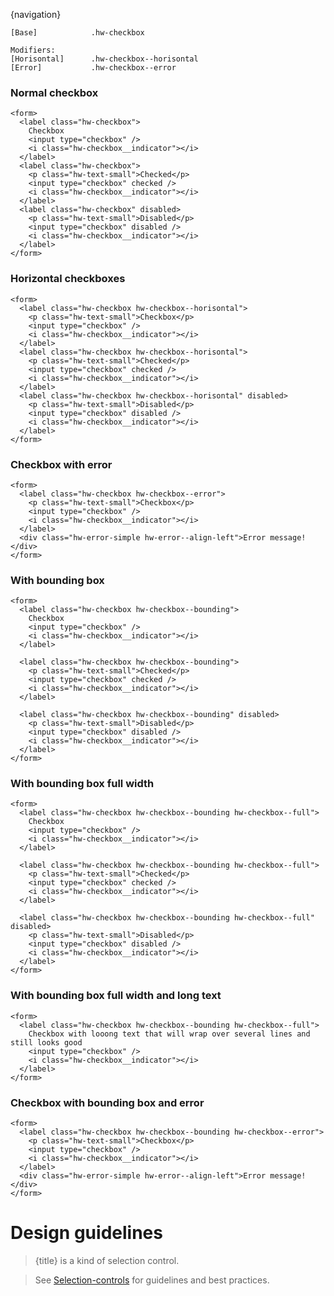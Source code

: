 



{navigation}




```code
[Base]            .hw-checkbox

Modifiers:
[Horisontal]      .hw-checkbox--horisontal
[Error]           .hw-checkbox--error
```

### Normal checkbox

```html|plain,light
<form>
  <label class="hw-checkbox">
    Checkbox
    <input type="checkbox" />
    <i class="hw-checkbox__indicator"></i>
  </label>
  <label class="hw-checkbox">
    <p class="hw-text-small">Checked</p>
    <input type="checkbox" checked />
    <i class="hw-checkbox__indicator"></i>
  </label>
  <label class="hw-checkbox" disabled>
    <p class="hw-text-small">Disabled</p>
    <input type="checkbox" disabled />
    <i class="hw-checkbox__indicator"></i>
  </label>
</form>
```

### Horizontal checkboxes

```html|plain,light
<form>
  <label class="hw-checkbox hw-checkbox--horisontal">
    <p class="hw-text-small">Checkbox</p>
    <input type="checkbox" />
    <i class="hw-checkbox__indicator"></i>
  </label>
  <label class="hw-checkbox hw-checkbox--horisontal">
    <p class="hw-text-small">Checked</p>
    <input type="checkbox" checked />
    <i class="hw-checkbox__indicator"></i>
  </label>
  <label class="hw-checkbox hw-checkbox--horisontal" disabled>
    <p class="hw-text-small">Disabled</p>
    <input type="checkbox" disabled />
    <i class="hw-checkbox__indicator"></i>
  </label>
</form>
```

### Checkbox with error

```html|plain,light
<form>
  <label class="hw-checkbox hw-checkbox--error">
    <p class="hw-text-small">Checkbox</p>
    <input type="checkbox" />
    <i class="hw-checkbox__indicator"></i>
  </label>
  <div class="hw-error-simple hw-error--align-left">Error message!</div>
</form>
```

### With bounding box

```html|plain,light
<form>
  <label class="hw-checkbox hw-checkbox--bounding">
    Checkbox
    <input type="checkbox" />
    <i class="hw-checkbox__indicator"></i>
  </label>

  <label class="hw-checkbox hw-checkbox--bounding">
    <p class="hw-text-small">Checked</p>
    <input type="checkbox" checked />
    <i class="hw-checkbox__indicator"></i>
  </label>

  <label class="hw-checkbox hw-checkbox--bounding" disabled>
    <p class="hw-text-small">Disabled</p>
    <input type="checkbox" disabled />
    <i class="hw-checkbox__indicator"></i>
  </label>
</form>
```

### With bounding box full width

```html|span-3,plain,light
<form>
  <label class="hw-checkbox hw-checkbox--bounding hw-checkbox--full">
    Checkbox
    <input type="checkbox" />
    <i class="hw-checkbox__indicator"></i>
  </label>

  <label class="hw-checkbox hw-checkbox--bounding hw-checkbox--full">
    <p class="hw-text-small">Checked</p>
    <input type="checkbox" checked />
    <i class="hw-checkbox__indicator"></i>
  </label>

  <label class="hw-checkbox hw-checkbox--bounding hw-checkbox--full" disabled>
    <p class="hw-text-small">Disabled</p>
    <input type="checkbox" disabled />
    <i class="hw-checkbox__indicator"></i>
  </label>
</form>
```

### With bounding box full width and long text

```html|span-3,plain,light
<form>
  <label class="hw-checkbox hw-checkbox--bounding hw-checkbox--full">
    Checkbox with looong text that will wrap over several lines and still looks good
    <input type="checkbox" />
    <i class="hw-checkbox__indicator"></i>
  </label>
</form>
```

### Checkbox with bounding box and error

```html|plain,light
<form>
  <label class="hw-checkbox hw-checkbox--bounding hw-checkbox--error">
    <p class="hw-text-small">Checkbox</p>
    <input type="checkbox" />
    <i class="hw-checkbox__indicator"></i>
  </label>
  <div class="hw-error-simple hw-error--align-left">Error message!</div>
</form>
```




# Design guidelines

> {title} is a kind of selection control.

> See [Selection-controls](/Selection-controls#design-guidelines) for guidelines and best practices.


